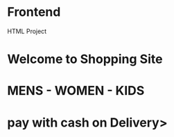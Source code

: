 
# Frontend

HTML Project
<h1>Welcome to Shopping Site</h1>
<h1>MENS - WOMEN - KIDS</h1>
<h1>pay with cash on Delivery>
